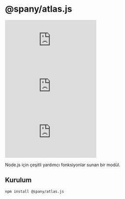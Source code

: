 # @spany/atlas.js

![npm](https://img.shields.io/npm/v/@spany/atlas.js)
![npm](https://img.shields.io/npm/dt/@spany/atlas.js)
![NPM](https://img.shields.io/npm/l/@spany/atlas.js)

Node.js için çeşitli yardımcı fonksiyonlar sunan bir modül.

## Kurulum

```bash
npm install @spany/atlas.js
